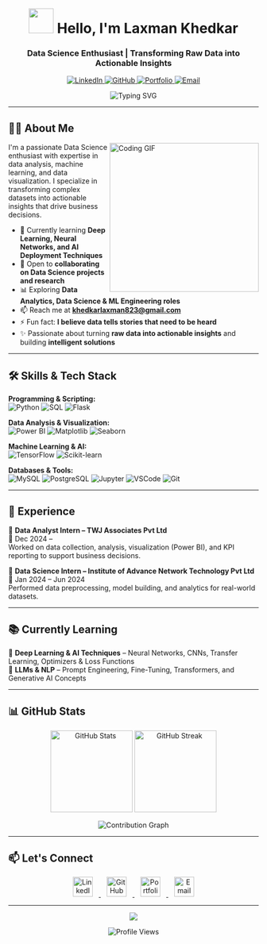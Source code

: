 <h1 align="center">
  <img src="https://media.giphy.com/media/qgQUggAC3Pfv687qPC/giphy.gif" width="50px"> Hello, I'm Laxman Khedkar
</h1>

<h3 align="center">Data Science Enthusiast | Transforming Raw Data into Actionable Insights</h3>

<p align="center">
  <a href="https://www.linkedin.com/in/laxman-khedkar/">
    <img src="https://img.shields.io/badge/LinkedIn-Connect-0A66C2?style=for-the-badge&logo=linkedin&logoColor=white" alt="LinkedIn">
  </a>
  <a href="https://github.com/Laxman7744">
    <img src="https://img.shields.io/badge/GitHub-Follow-181717?style=for-the-badge&logo=github&logoColor=white" alt="GitHub">
  </a>
  <a href="https://beacons.ai/laxmankhedkar">
    <img src="https://img.shields.io/badge/Portfolio-Visit-333333?style=for-the-badge&logo=vercel&logoColor=white" alt="Portfolio">
  </a>
  <a href="mailto:khedkarlaxman823@gmail.com">
    <img src="https://img.shields.io/badge/Email-Contact%20Me-D14836?style=for-the-badge&logo=gmail&logoColor=white" alt="Email">
  </a>
</p>




<p align="center">
  <img src="https://readme-typing-svg.demolab.com?font=Fira+Code&weight=600&size=22&duration=4000&pause=1000&color=22F74B&center=true&vCenter=true&width=435&lines=Data+Analyst;Data+Science;Machine+Learning+Enthusiast;AI+ML+Engineer" alt="Typing SVG" />
</p>

---

## 👨‍💻 About Me

<img align="right" src="https://media.giphy.com/media/L1R1tvI9svkIWwpVYr/giphy.gif" width="300px" alt="Coding GIF">

I'm a passionate Data Science enthusiast with expertise in data analysis, machine learning, and data visualization. I specialize in transforming complex datasets into actionable insights that drive business decisions.

- 🌱 Currently learning **Deep Learning, Neural Networks, and AI Deployment Techniques**
- 👯 Open to **collaborating on Data Science projects and research**
- 📊 Exploring **Data Analytics, Data Science & ML Engineering roles**
- 📫 Reach me at **khedkarlaxman823@gmail.com**
- ⚡ Fun fact: **I believe data tells stories that need to be heard**
- ✨ Passionate about turning **raw data into actionable insights** and building **intelligent solutions**

---

## 🛠️ Skills & Tech Stack  

**Programming & Scripting:**  
![Python](https://img.shields.io/badge/Python-3776AB?style=for-the-badge&logo=python&logoColor=white) 
![SQL](https://img.shields.io/badge/SQL-003B57?style=for-the-badge&logo=postgresql&logoColor=white) 
![Flask](https://img.shields.io/badge/Flask-000000?style=for-the-badge&logo=flask&logoColor=white)

**Data Analysis & Visualization:**  
![Power BI](https://img.shields.io/badge/PowerBI-F2C811?style=for-the-badge&logo=powerbi&logoColor=black) 
![Matplotlib](https://img.shields.io/badge/Matplotlib-0C55A5?style=for-the-badge) 
![Seaborn](https://img.shields.io/badge/Seaborn-FF6F61?style=for-the-badge)

**Machine Learning & AI:**  
![TensorFlow](https://img.shields.io/badge/TensorFlow-FF6F00?style=for-the-badge&logo=tensorflow&logoColor=white) 
![Scikit-learn](https://img.shields.io/badge/ScikitLearn-F7931E?style=for-the-badge&logo=scikitlearn&logoColor=white)

**Databases & Tools:**  
![MySQL](https://img.shields.io/badge/MySQL-4479A1?style=for-the-badge&logo=mysql&logoColor=white)
![PostgreSQL](https://img.shields.io/badge/PostgreSQL-336791?style=for-the-badge&logo=postgresql&logoColor=white)
![Jupyter](https://img.shields.io/badge/Jupyter-F37626?style=for-the-badge&logo=jupyter&logoColor=white)
![VSCode](https://img.shields.io/badge/VS%20Code-0078D4?style=for-the-badge&logo=visual-studio-code&logoColor=white)
![Git](https://img.shields.io/badge/Git-F05032?style=for-the-badge&logo=git&logoColor=white)

---

## 💼 Experience  

📌 **Data Analyst Intern – TWJ Associates Pvt Ltd**  
📆 Dec 2024 –  
Worked on data collection, analysis, visualization (Power BI), and KPI reporting to support business decisions.  

📌 **Data Science Intern – Institute of Advance Network Technology Pvt Ltd**  
📆 Jan 2024 – Jun 2024  
Performed data preprocessing, model building, and analytics for real-world datasets.  

---

## 📚 Currently Learning  
🚀 **Deep Learning & AI Techniques** – Neural Networks, CNNs, Transfer Learning, Optimizers & Loss Functions  
🤖 **LLMs & NLP** – Prompt Engineering, Fine-Tuning, Transformers, and Generative AI Concepts


---

## 📊 GitHub Stats

<p align="center">
  <img src="https://github-readme-stats.vercel.app/api?username=Laxman7744&show_icons=true&theme=radical" alt="GitHub Stats" height="165"/>
  <img src="https://github-readme-streak-stats.herokuapp.com/?user=Laxman7744&theme=radical" alt="GitHub Streak" height="165"/>
</p>



<p align="center">
  <img src="https://github-readme-activity-graph.vercel.app/graph?username=Laxman7744&theme=react-dark&hide_border=true&area=true" alt="Contribution Graph" />
</p>

---
## 📫 Let's Connect  

<p align="center">
  <a href="https://www.linkedin.com/in/laxman-khedkar/">
    <img height="40" style="margin: 0 12px;" src="https://skillicons.dev/icons?i=linkedin" alt="LinkedIn"/>
  </a>
  <a href="https://github.com/Laxman7744">
    <img height="40" style="margin: 0 12px;" src="https://skillicons.dev/icons?i=github" alt="GitHub"/>
  </a>
  <a href="https://beacons.ai/laxmankhedkar">
    <img height="40" style="margin: 0 12px;" src="https://img.icons8.com/fluency/48/domain.png" alt="Portfolio"/>
  </a>
  <a href="mailto:khedkarlaxman823@gmail.com">
    <img height="40" style="margin: 0 12px;" src="https://img.icons8.com/fluency/48/gmail-new.png" alt="Email"/>
  </a>
</p>





---

<p align="center">
  <img src="https://capsule-render.vercel.app/api?type=waving&color=0:4A90E2,100:9013FE&height=100&section=footer&text=Thanks%20for%20visiting!&fontSize=30&fontColor=ffffff" />
</p>


<p align="center">
  <img src="https://komarev.com/ghpvc/?username=Laxman7744&label=Profile%20Views&color=blue&style=flat" alt="Profile Views" />
</p>
